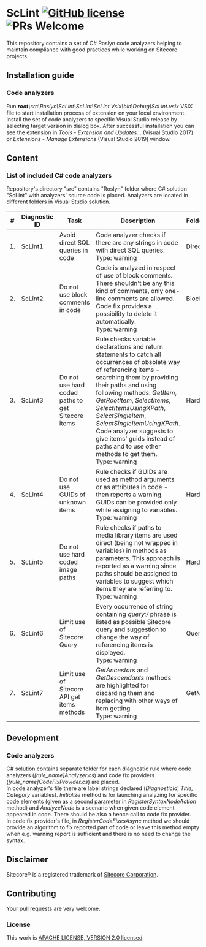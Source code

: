 
# ScLint [![GitHub license](https://img.shields.io/badge/license-apache2-blue.svg)](https://github.com/dawiddworak88/ASP.NET-Core-React-and-SSR/blob/master/LICENSE.md) ![PRs Welcome](https://img.shields.io/badge/PRs-welcome-brightgreen.svg)

This repository contains a set of C# Roslyn code analyzers helping to maintain compliance with good practices while working on Sitecore projects.

## Installation guide

### Code analyzers
Run <em><b>root</b>\src\Roslyn\ScLint\ScLint\ScLint.Vsix\bin\Debug\ScLint.vsix</em> VSIX file to start installation process of extension on your local environment. Install the set of code analyzers to specific Visual Studio release by selecting target version in dialog box. After successful installation you can see the extension in <em>Tools - Extension and Updates...</em> (Visual Studio 2017) or <em>Extensions - Manage Extensions</em> (Visual Studio 2019) window.

## Content

### List of included C# code analyzers
Repository's directory "src" contains "Roslyn" folder where C# solution "ScLint" with analyzers' source code is placed. Analyzers are located in different folders in Visual Studio solution.

| # | Diagnostic ID | Task | Description | Folder name in project |
| --- | --- | --- | --- | --- |
| 1. | ScLint1 | Avoid direct SQL queries in code |  Code analyzer checks if there are any strings in code with direct SQL queries.<br>Type: warning | DirectSqlCalls | 
| 2. | ScLint2 | Do not use block comments in code | Code is analyzed in respect of use of block comments. There shouldn't be any this kind of comments, only one-line comments are allowed. Code fix provides a possibility to delete it automatically.<br>Type: warning | BlockComments |
| 3. | ScLint3 | Do not use hard coded paths to get Sitecore items | Rule checks variable declarations and return statements to catch all occurrences of obsolete way of referencing items - searching them by providing their paths and using following methods: <i>GetItem</i>, <i>GetRootItem</i>, <i>SelectItems</i>, <i>SelectItemsUsingXPath</i>, <i>SelectSingleItem</i>,  <i>SelectSingleItemUsingXPath</i>. Code analyzer suggests to give items' guids instead of paths and to use other methods to get them.<br>Type: warning | HardCodedPaths |
| 4. | ScLint4 | Do not use GUIDs of unknown items | Rule checks if GUIDs are used as method arguments or as attributes in code - then reports a warning. GUIDs can be provided only while assigning to variables.<br>Type: warning | HardCodedGuids |
| 5. | ScLint5 | Do not use hard coded image paths | Rule checks if paths to media library items are used direct (being not wrapped in variables) in methods as parameters. This approach is reported as a warning since paths should be assigned to variables to suggest which items they are referring to.<br>Type: warning |  HardCodedImagePaths |
| 6. | ScLint6 | Limit use of Sitecore Query | Every occurrence of string containing <em>query:/</em> phrase is listed as possible Sitecore query and suggestion to change the way of referencing items is displayed.<br>Type: warning | QueryLimit
| 7. | ScLint7 | Limit use of Sitecore API get items methods | <em>GetAncestors</em> and <em>GetDescendants</em> methods are highlighted for discarding them and replacing with other ways of item getting.<br>Type: warning | GetMethodsLimit

## Development

### Code analyzers
C# solution contains separate folder for each diagnostic rule where code analyzers (<em>[rule_name]Analyzer.cs</em>) and code fix providers (<em>[rule_name]CodeFixProvider.cs</em>) are placed.<br>In code analyzer's file there are label strings declared (<em>DiagnosticId, Title, Category</em> variables). <em>Initialize</em> method is for launching analyzing for specific code elements (given as a second parameter in <em>RegisterSyntaxNodeAction</em> method) and <em>AnalyzeNode</em> is a scenario when given code element appeared in code. There should be also a hence call to code fix provider.<br>In code fix provider's file, in <em>RegisterCodeFixesAsync</em> method we should provide an algorithm to fix reported part of code or leave this method empty when e.g. warning report is sufficient and there is no need to change the syntax.

## Disclaimer

Sitecore® is a registered trademark of [Sitecore Corporation](https://www.sitecore.com/).

## Contributing

Your pull requests are very welcome.

### License

This work is [APACHE LICENSE, VERSION 2.0 licensed](./LICENSE).
